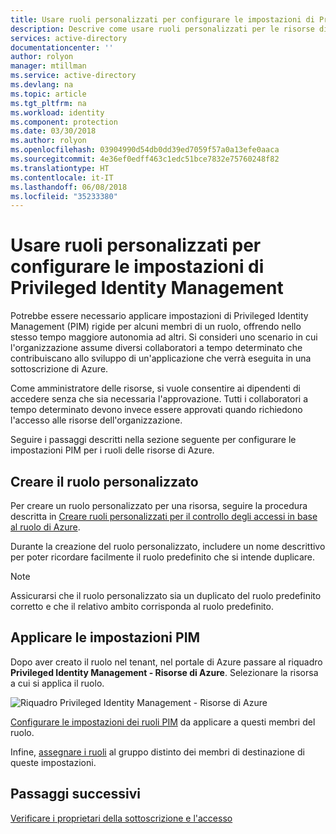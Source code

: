 ```yaml
---
title: Usare ruoli personalizzati per configurare le impostazioni di Privileged Identity Management per le risorse di Azure | Microsoft Docs
description: Descrive come usare ruoli personalizzati per le risorse di Azure con Privileged Identity Management.
services: active-directory
documentationcenter: ''
author: rolyon
manager: mtillman
ms.service: active-directory
ms.devlang: na
ms.topic: article
ms.tgt_pltfrm: na
ms.workload: identity
ms.component: protection
ms.date: 03/30/2018
ms.author: rolyon
ms.openlocfilehash: 03904990d54db0dd39ed7059f57a0a13efe0aaca
ms.sourcegitcommit: 4e36ef0edff463c1edc51bce7832e75760248f82
ms.translationtype: HT
ms.contentlocale: it-IT
ms.lasthandoff: 06/08/2018
ms.locfileid: "35233380"
---
```

# <a name="use-custom-roles-to-target-privileged-identity-management-settings"></a>Usare ruoli personalizzati per configurare le impostazioni di Privileged Identity Management

Potrebbe essere necessario applicare impostazioni di Privileged Identity Management (PIM) rigide per alcuni membri di un ruolo, offrendo nello stesso tempo maggiore autonomia ad altri. Si consideri uno scenario in cui l'organizzazione assume diversi collaboratori a tempo determinato che contribuiscano allo sviluppo di un'applicazione che verrà eseguita in una sottoscrizione di Azure.

Come amministratore delle risorse, si vuole consentire ai dipendenti di accedere senza che sia necessaria l'approvazione. Tutti i collaboratori a tempo determinato devono invece essere approvati quando richiedono l'accesso alle risorse dell'organizzazione.

Seguire i passaggi descritti nella sezione seguente per configurare le impostazioni PIM per i ruoli delle risorse di Azure.

## <a name="create-the-custom-role"></a>Creare il ruolo personalizzato

Per creare un ruolo personalizzato per una risorsa, seguire la procedura descritta in [Creare ruoli personalizzati per il controllo degli accessi in base al ruolo di Azure](../role-based-access-control-custom-roles.md).

Durante la creazione del ruolo personalizzato, includere un nome descrittivo per poter ricordare facilmente il ruolo predefinito che si intende duplicare.

> [!NOTE]
> Assicurarsi che il ruolo personalizzato sia un duplicato del ruolo predefinito corretto e che il relativo ambito corrisponda al ruolo predefinito.

## <a name="apply-pim-settings"></a>Applicare le impostazioni PIM

Dopo aver creato il ruolo nel tenant, nel portale di Azure passare al riquadro **Privileged Identity Management - Risorse di Azure**. Selezionare la risorsa a cui si applica il ruolo.

![Riquadro Privileged Identity Management - Risorse di Azure](media/azure-pim-resource-rbac/aadpim_manage_azure_resource_some_there.png)

[Configurare le impostazioni dei ruoli PIM](pim-resource-roles-configure-role-settings.md) da applicare a questi membri del ruolo.

Infine, [assegnare i ruoli](pim-resource-roles-assign-roles.md) al gruppo distinto dei membri di destinazione di queste impostazioni.

## <a name="next-steps"></a>Passaggi successivi

[Verificare i proprietari della sottoscrizione e l'accesso](pim-resource-roles-perform-access-review.md)
